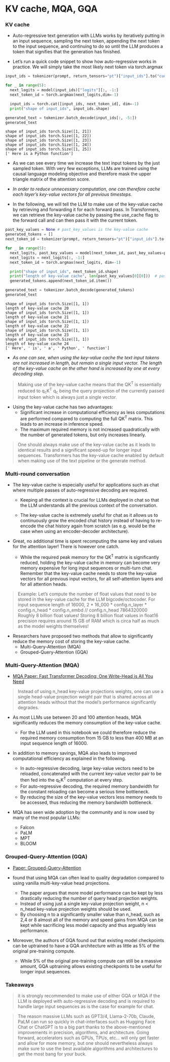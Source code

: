 # KV cache, MQA, GQA

### KV cache

- Auto-regressive text generation with LLMs works by iteratively putting in an input sequence, sampling the next token, appending the next token to the input sequence, and continuing to do so until the LLM produces a token that signifies that the generation has finished.

- Let’s run a quick code snippet to show how auto-regressive works in practice. We will simply take the most likely next token via torch.argmax

```python
input_ids = tokenizer(prompt, return_tensors="pt")["input_ids"].to("cuda")

for _ in range(5):
  next_logits = model(input_ids)["logits"][:, -1:]
  next_token_id = torch.argmax(next_logits,dim=-1)

  input_ids = torch.cat([input_ids, next_token_id], dim=-1)
  print("shape of input_ids", input_ids.shape)

generated_text = tokenizer.batch_decode(input_ids[:, -5:])
generated_text
```

```code
shape of input_ids torch.Size([1, 21])
shape of input_ids torch.Size([1, 22])
shape of input_ids torch.Size([1, 23])
shape of input_ids torch.Size([1, 24])
shape of input_ids torch.Size([1, 25])
[' Here is a Python function']
```

- As we can see every time we increase the text input tokens by the just sampled token. With very few exceptions, LLMs are trained using the causal language modeling objective and therefore mask the upper triangle matrix of the attention score.

- <i>In order to reduce unnecessary computation, one can therefore cache each layer’s key-value vectors for all previous timesteps.</i>

- In the following, we will tell the LLM to make use of the key-value cache by retrieving and forwarding it for each forward pass. In Transformers, we can retrieve the key-value cache by passing the use_cache flag to the forward call and can then pass it with the current token.

```python
past_key_values = None # past_key_values is the key-value cache
generated_tokens = []
next_token_id = tokenizer(prompt, return_tensors="pt")["input_ids"].to("cuda")

for _ in range(5):
  next_logits, past_key_values = model(next_token_id, past_key_values=past_key_values, use_cache=True).to_tuple()
  next_logits = next_logits[:, -1:]
  next_token_id = torch.argmax(next_logits, dim=-1)

  print("shape of input_ids", next_token_id.shape)
  print("length of key-value cache", len(past_key_values[0][0]))  # past_key_values are of shape [num_layers, 0 for k, 1 for v, batch_size, length, hidden_dim]
  generated_tokens.append(next_token_id.item())

generated_text = tokenizer.batch_decode(generated_tokens)
generated_text
```

```code
shape of input_ids torch.Size([1, 1])
length of key-value cache 20
shape of input_ids torch.Size([1, 1])
length of key-value cache 21
shape of input_ids torch.Size([1, 1])
length of key-value cache 22
shape of input_ids torch.Size([1, 1])
length of key-value cache 23
shape of input_ids torch.Size([1, 1])
length of key-value cache 24
[' Here', ' is', ' a', ' Python', ' function']
```

- <i>As one can see, when using the key-value cache the text input tokens are not increased in length, but remain a single input vector. The length of the key-value cache on the other hand is increased by one at every decoding step.</i>

> Making use of the key-value cache means that the QK<sup>T</sup> is essentially reduced to q<sub>c</sub>K<sup>T</sup> q<sub>c</sub> being the query projection of the currently passed input token which is always just a single vector.


- Using the key-value cache has two advantages:
	- Significant increase in computational efficiency as less computations are performed compared to computing the full QK<sup>T</sup> matrix. This leads to an increase in inference speed. 
	- The maximum required memory is not increased quadratically with the number of generated tokens, but only increases linearly.


> One should always make use of the key-value cache as it leads to identical results and a significant speed-up for longer input sequences. Transformers has the key-value cache enabled by default when making use of the text pipeline or the generate method.


### Multi-round conversation
- The key-value cache is especially useful for applications such as chat where multiple passes of auto-regressive decoding are required.
	- Keeping all the context is crucial for LLMs deployed in chat so that the LLM understands all the previous context of the conversation. 

	- The key-value cache is extremely useful for chat as it allows us to continuously grow the encoded chat history instead of having to re-encode the chat history again from scratch (as e.g. would be the case when using an encoder-decoder architecture).

- Great, no additional time is spent recomputing the same key and values for the attention layer! There is however one catch.
	- While the required peak memory for the QK<sup>T</sup> matrix is significantly reduced, holding the key-value cache in memory can become very memory expensive for long input sequences or multi-turn chat. Remember that the key-value cache needs to store the key-value vectors for all previous input vectors, for all self-attention layers and for all attention heads.

> Example: Let’s compute the number of float values that need to be stored in the key-value cache for the LLM bigcode/octocoder.
> For input sequence length of 16000,
> 2 * 16_000 * config.n_layer * config.n_head * config.n_embd // config.n_head
> 7864320000
> Roughly 8 billion float values! Storing 8 billion float values in float16 precision requires around 15 GB of RAM which is circa half as much as the model weights themselves!

- Researchers have proposed two methods that allow to significantly reduce the memory cost of storing the key-value cache.
	- Multi-Query-Attention (MQA)
	- Grouped-Query-Attention (GQA)


### Multi-Query-Attention (MQA)
- [MQA Paper: Fast Transformer Decoding: One Write-Head is All You Need](https://arxiv.org/abs/1911.02150)

> Instead of using n_head key-value projections weights, one can use a single head-value projection weight pair that is shared across all attention heads without that the model’s performance significantly degrades.

- As most LLMs use between 20 and 100 attention heads, MQA significantly reduces the memory consumption of the key-value cache.
	- For the LLM used in this notebook we could therefore reduce the required memory consumption from 15 GB to less than 400 MB at an input sequence length of 16000.

- In addition to memory savings, MQA also leads to improved computational efficiency as explained in the following.
	- In auto-regressive decoding, large key-value vectors need to be reloaded, concatenated with the current key-value vector pair to be then fed into the q<sub>c</sub>K<sup>T</sup> computation at every step.
	- For auto-regressive decoding, the required memory bandwidth for the constant reloading can become a serious time bottleneck.
	- By reducing the size of the key-value vectors less memory needs to be accessed, thus reducing the memory bandwidth bottleneck.

- MQA has seen wide adoption by the community and is now used by many of the most popular LLMs:
	- Falcon
	- PaLM
	- MPT
	- BLOOM


### Grouped-Query-Attention (GQA)
- [Paper: Grouped-Query-Attention](https://arxiv.org/abs/2305.13245)

- found that using MQA can often lead to quality degradation compared to using vanilla multi-key-value head projections. 
	- The paper argues that more model performance can be kept by less drastically reducing the number of query head projection weights.
	- Instead of using just a single key-value projection weight, n < n_head key-value projection weights should be used.
	- By choosing n to a significantly smaller value than n_head, such as 2,4 or 8 almost all of the memory and speed gains from MQA can be kept while sacrificing less model capacity and thus arguably less performance.

- Moreover, the authors of GQA found out that existing model checkpoints can be uptrained to have a GQA architecture with as little as 5% of the original pre-training compute.
	- While 5% of the original pre-training compute can still be a massive amount, GQA uptraining allows existing checkpoints to be useful for longer input sequences.


### Takeaways

> it is strongly recommended to make use of either GQA or MQA if the LLM is deployed with auto-regressive decoding and is required to handle large input sequences as is the case for example for chat.

> The reason massive LLMs such as GPT3/4, Llama-2-70b, Claude, PaLM can run so quickly in chat-interfaces such as Hugging Face Chat or ChatGPT is to a big part thanks to the above-mentioned improvements in precision, algorithms, and architecture. Going forward, accelerators such as GPUs, TPUs, etc… will only get faster and allow for more memory, but one should nevertheless always make sure to use the best available algorithms and architectures to get the most bang for your buck.













